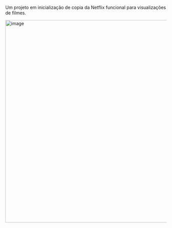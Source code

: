 
Um projeto em inicialização de copia da Netflix funcional para visualizações de filmes.

<img width="631" alt="image" src="https://github.com/user-attachments/assets/a5578e88-64be-4a89-902c-c5df9d6de09a">


